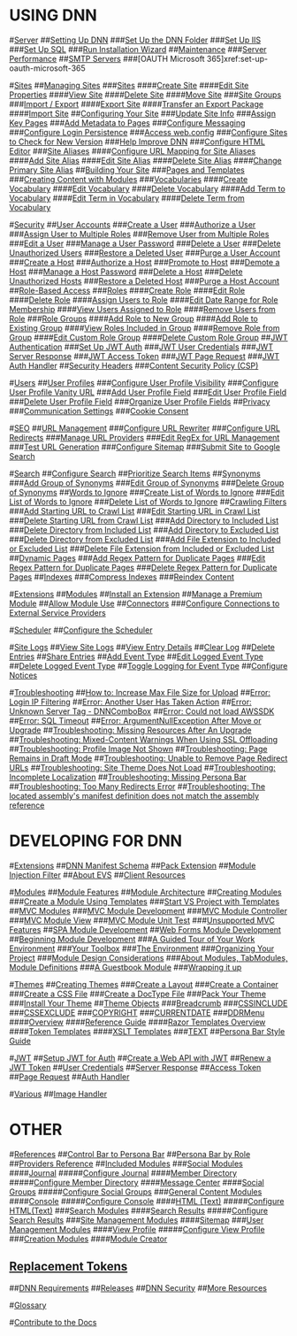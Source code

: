 # USING DNN

#[Server](xref:menu-placeholder)
##[Setting Up DNN](xref:administrators-setup-overview)
###[Set Up the DNN Folder](xref:set-up-dnn-folder)
###[Set Up IIS](xref:set-up-iis)
###[Set Up SQL](xref:set-up-sql)
###[Run Installation Wizard](xref:run-installation-wizard)
##[Maintenance](xref:menu-placeholder)
###[Server Performance](xref:server-performance)
##[SMTP Servers](xref:smtp-servers)
###[OAUTH Microsoft 365]xref:set-up-oauth-microsoft-365

#[Sites](xref:sites)
##[Managing Sites](xref:administrators-sites-overview)
###[Sites](xref:sites)
####[Create Site](xref:create-site)
####[Edit Site Properties](xref:edit-site-properties)
####[View Site](xref:view-site)
####[Delete Site](xref:delete-site)
####[Move Site](xref:move-site-to-another-server)
###[Site Groups](xref:site-groups)
###[Import / Export](xref:import-export)
####[Export Site](xref:export-site)
####[Transfer an Export Package](xref:transfer-an-export-package)
####[Import Site](xref:import-site)
##[Configuring Your Site](xref:configuring-your-site-overview)
###[Update Site Info](xref:update-site-info)
###[Assign Key Pages](xref:assign-key-pages)
###[Add Metadata to Pages](xref:add-metadata-to-pages)
###[Configure Messaging](xref:configure-messaging)
###[Configure Login Persistence](xref:configure-login-persistence)
###[Access web.config](xref:access-web-config)
###[Configure Sites to Check for New Version](xref:configure-check-for-new-version)
###[Help Improve DNN](xref:participate-in-improvement-program)
###[Configure HTML Editor](xref:configure-html-editor)
###[Site Aliases](xref:site-aliases)
####[Configure URL Mapping for Site Aliases](xref:configure-url-mapping-site-aliases)
####[Add Site Alias](xref:add-site-alias)
####[Edit Site Alias](xref:edit-site-alias)
####[Delete Site Alias](xref:delete-site-alias)
####[Change Primary Site Alias](xref:change-primary-site-alias)
##[Building Your Site](xref:administrators-building-your-site-overview)
###[Pages and Templates](xref:pages-templates)
###[Creating Content with Modules](xref:creating-content-with-modules)
###[Vocabularies](xref:about-vocabularies)
####[Create Vocabulary](xref:create-vocabulary)
####[Edit Vocabulary](xref:edit-vocabulary)
####[Delete Vocabulary](xref:delete-vocabulary)
####[Add Term to Vocabulary](xref:add-term-to-vocabulary)
####[Edit Term in Vocabulary](xref:edit-term-in-vocabulary)
####[Delete Term from Vocabulary](xref:delete-term-from-vocabulary)

#[Security](xref:administrators-security-overview)
##[User Accounts](xref:about-user-accounts)
###[Create a User](xref:create-user-account)
###[Authorize a User](xref:authorize-user)
###[Assign User to Multiple Roles](xref:assign-user-to-multiple-roles)
###[Remove User from Multiple Roles](xref:remove-user-from-multiple-roles)
###[Edit a User](xref:edit-user)
###[Manage a User Password](xref:manage-user-password)
###[Delete a User](xref:delete-user)
###[Delete Unauthorized Users](xref:delete-all-unauthorized-users)
###[Restore a Deleted User](xref:restore-deleted-user-account)
###[Purge a User Account](xref:purge-user-account)
###[Create a Host](xref:create-host-account)
###[Authorize a Host](xref:authorize-host)
###[Promote to Host](xref:promote-user-to-host)
###[Demote a Host](xref:demote-from-host)
###[Manage a Host Password](xref:manage-host-password)
###[Delete a Host](xref:delete-host)
###[Delete Unauthorized Hosts](xref:delete-all-unauthorized-hosts)
###[Restore a Deleted Host](xref:restore-deleted-host-account)
###[Purge a Host Account](xref:purge-host-account)
##[Role-Based Access](xref:about-role-based-access)
###[Roles](xref:roles)
####[Create Role](xref:create-role)
####[Edit Role](xref:edit-role)
####[Delete Role](xref:delete-role)
####[Assign Users to Role](xref:assign-users-to-role)
####[Edit Date Range for Role Membership](xref:edit-date-range-for-role-membership)
####[View Users Assigned to Role](xref:view-users-assigned-to-role)
####[Remove Users from Role](xref:remove-users-from-role)
###[Role Groups](xref:role-groups)
####[Add Role to New Group](xref:add-role-to-new-group)
####[Add Role to Existing Group](xref:add-role-to-existing-group)
####[View Roles Included in Group](xref:view-roles-included-in-group)
####[Remove Role from Group](xref:remove-role-from-group)
####[Edit Custom Role Group](xref:edit-custom-role-group)
####[Delete Custom Role Group](xref:delete-custom-role-group)
##[JWT Authentication](xref:administrators-about-jwt)
###[Set Up JWT Auth](xref:administrators-setup-jwt-for-auth)
###[JWT User Credentials](xref:administrators-jwt-user-credentials)
###[JWT Server Response](xref:administrators-jwt-server-response)
###[JWT Access Token](xref:administrators-jwt-access-token)
###[JWT Page Request](xref:administrators-jwt-page-request)
###[JWT Auth Handler](xref:administrators-jwt-auth-handler)
##[Security Headers](xref:security-headers)
###[Content Security Policy (CSP)](xref:content-security-policy)

#[Users](xref:menu-placeholder)
##[User Profiles](xref:user-profiles)
###[Configure User Profile Visibility](xref:configure-user-profile-visibility)
###[Configure User Profile Vanity URL](xref:configure-user-profile-vanity-url)
###[Add User Profile Field](xref:add-user-profile-field)
###[Edit User Profile Field](xref:edit-user-profile-field)
###[Delete User Profile Field](xref:delete-user-profile-field)
###[Organize User Profile Fields](xref:organize-user-profile-fields)
##[Privacy](xref:privacy)
###[Communication Settings](xref:privacy-communication-settings)
###[Cookie Consent](xref:cookie-consent)

#[SEO](xref:seo)
##[URL Management](xref:url-management)
###[Configure URL Rewriter](xref:configure-url-rewriter)
###[Configure URL Redirects](xref:configure-url-redirects)
###[Manage URL Providers](xref:manage-url-providers)
###[Edit RegEx for URL Management](xref:edit-regex-for-url-management)
###[Test URL Generation](xref:test-url-generation)
###[Configure Sitemap](xref:configure-sitemap)
###[Submit Site to Google Search](xref:submit-site-google-search)

#[Search](xref:about-search)
##[Configure Search](xref:configure-search)
##[Prioritize Search Items](xref:prioritize-search-items)
##[Synonyms](xref:synonyms)
###[Add Group of Synonyms](xref:add-group-of-synonyms)
###[Edit Group of Synonyms](xref:edit-group-of-synonyms)
###[Delete Group of Synonyms](xref:delete-group-of-synonyms)
##[Words to Ignore](xref:words-to-ignore)
###[Create List of Words to Ignore](xref:create-list-of-words-to-ignore)
###[Edit List of Words to Ignore](xref:edit-list-of-words-to-ignore)
###[Delete List of Words to Ignore](xref:delete-list-of-words-to-ignore)
##[Crawling Filters](xref:crawling-filters)
###[Add Starting URL to Crawl List](xref:add-starting-url-to-crawl-list)
###[Edit Starting URL in Crawl List](xref:edit-starting-url-in-crawl-list)
###[Delete Starting URL from Crawl List](xref:delete-starting-url-from-crawl-list)
###[Add Directory to Included List](xref:add-directory-to-included-list)
###[Delete Directory from Included List](xref:delete-directory-from-included-list)
###[Add Directory to Excluded List](xref:add-directory-to-excluded-list)
###[Delete Directory from Excluded List](xref:delete-directory-from-excluded-list)
###[Add File Extension to Included or Excluded List](xref:add-file-extension-to-included-or-excluded-list)
###[Delete File Extension from Included or Excluded List](xref:delete-file-extension-from-included-or-excluded-list)
##[Dynamic Pages](xref:dynamic-pages)
###[Add Regex Pattern for Duplicate Pages](xref:add-regex-pattern-for-duplicate-pages)
###[Edit Regex Pattern for Duplicate Pages](xref:edit-regex-pattern-for-duplicate-pages)
###[Delete Regex Pattern for Duplicate Pages](xref:delete-regex-pattern-for-duplicate-pages)
##[Indexes](xref:indexes)
###[Compress Indexes](xref:compress-indexes)
###[Reindex Content](xref:reindex-content)

#[Extensions](xref:menu-placeholder)
##[Modules](xref:content-with-modules-overview)
##[Install an Extension](xref:install-extension)
##[Manage a Premium Module](xref:manage-premium-module)
##[Allow Module Use](xref:allow-module-use)
##[Connectors](xref:about-connectors)
###[Configure Connections to External Service Providers](xref:configure-connectors-pb-all)

#[Scheduler](xref:menu-placeholder)
##[Configure the Scheduler](xref:configure-scheduler)

#[Site Logs](xref:administrators-sitelogs-overview)
##[View Site Logs](xref:about-site-logs)
##[View Entry Details](xref:view-entry-details)
##[Clear Log](xref:clear-log)
##[Delete Entries](xref:delete-entries)
##[Share Entries](xref:share-entries)
##[Add Event Type](xref:add-event-type)
##[Edit Logged Event Type](xref:edit-logged-event-type)
##[Delete Logged Event Type](xref:delete-logged-event-type)
##[Toggle Logging for Event Type](xref:toggle-logging-for-event-type)
##[Configure Notices](xref:configure-notices)

#[Troubleshooting](xref:administrators-troubleshooting-overview)
##[How to: Increase Max File Size for Upload](xref:ts-how-to-increase-max-upload-file-size)
##[Error: Login IP Filtering](xref:ts-error-login-ip-filtering-is-currently-disabled)
##[Error: Another User Has Taken Action](xref:ts-error-another-user-has-taken-action-on-the-page)
##[Error: Unknown Server Tag - DNNComboBox](xref:ts-error-unknown-server-tag-DNNComboBox)
##[Error: Could not load AWSSDK](xref:ts-error-could-not-load-awssdk)
##[Error: SQL Timeout](xref:ts-error-sql-timeout)
##[Error: ArgumentNullException After Move or Upgrade](xref:ts-error-argumentnullexception-after-move-upgrade)
##[Troubleshooting: Missing Resources After An Upgrade](xref:ts-install-missing-resources)
##[Troubleshooting: Mixed-Content Warnings When Using SSL Offloading ](xref:ts-mixed-content-ssl)
##[Troubleshooting: Profile Image Not Shown](xref:ts-broken-profile-image)
##[Troubleshooting: Page Remains in Draft Mode](xref:ts-page-remains-in-draft)
##[Troubleshooting: Unable to Remove Page Redirect URLs](xref:ts-unable-to-remove-page-redirect-urls)
##[Troubleshooting: Site Theme Does Not Load](xref:ts-site-theme-not-loading)
##[Troubleshooting: Incomplete Localization](xref:ts-incomplete-content-localization)
##[Troubleshooting: Missing Persona Bar](xref:ts-missing-persona-bar)
##[Troubleshooting: Too Many Redirects Error](xref:ts-too-many-redirects)
##[Troubleshooting: The located assembly's manifest definition does not match the assembly reference](xref:ts-located-assemblys-manifest-definition-does-not-match-assembly-reference)

# DEVELOPING FOR DNN

#[Extensions](xref:extensions)
##[DNN Manifest Schema](xref:dnn-manifest-schema)
##[Pack Extension](xref:pack-extension)
##[Module Injection Filter](xref:module-injection-filter)
##[About EVS](xref:about-evs)
##[Client Resources](xref:client-resources)

#[Modules](xref:modules)
##[Module Features](xref:module-features)
##[Module Architecture](xref:module-architecture)
##[Creating Modules](xref:developers-creating-modules-overview)
###[Create a Module Using Templates](xref:create-module-using-templates)
###[Start VS Project with Templates](xref:start-vs-project-with-templates)
##[MVC Modules](xref:mvc-module-project-overview)
###[MVC Module Development](xref:mvc-module-development)
###[MVC Module Controller](xref:mvc-module-mvccontroller)
###[MVC Module View](xref:mvc-module-mvcviews)
###[MVC Module Unit Test](xref:mvc-module-unittest)
###[Unsupported MVC Features](xref:unsupported-mvc-features)
##[SPA Module Development](xref:spa-module-development)
##[Web Forms Module Development](xref:web-forms-module-development)
##[Beginning Module Development](xref:beginning-module-development-overview)
###[A Guided Tour of Your Work Environment](xref:mod-dev-work-environment)
###[Your Toolbox](xref:mod-dev-toolbox)
###[The Environment](xref:mod-dev-environment)
###[Organizing Your Project](xref:mod-dev-organizing-project)
###[Module Design Considerations](xref:mod-dev-design)
###[About Modules, TabModules, Module Definitions](xref:mod-dev-modules-vs-tabmodules)
###[A Guestbook Module](xref:mod-dev-example)
###[Wrapping it up](xref:mod-dev-wrapping-up)

#[Themes](xref:themes)
##[Creating Themes](xref:designers-creating-themes-overview)
###[Create a Layout](xref:create-layout-template)
###[Create a Container](xref:create-container)
###[Create a CSS File](xref:create-css)
###[Create a DocType File](xref:create-doctype-xml)
###[Pack Your Theme](xref:pack-extension)
###[Install Your Theme](xref:install-extension)
##[Theme Objects](xref:theme-objects)
###[Breadcrumb](xref:breadcrumb)
###[CSSINCLUDE](xref:cssinclude)
###[CSSEXCLUDE](xref:cssexclude)
###[COPYRIGHT](xref:copyright)
###[CURRENTDATE](xref:currentdate)
###[DDRMenu](xref:ddrmenu-overview)
####[Overview](xref:ddrmenu-overview)
####[Reference Guide](xref:ddrmenu-reference-guide)
####[Razor Templates Overview](xref:ddrmenu-razor-templates-overview)
####[Token Templates](xref:ddrmenu-token-templates)
####[XSLT Templates](xref:ddrmenu-xslt-templates)
###[TEXT](xref:text)
##[Persona Bar Style Guide](xref:persona-bar-style-guide)

#[JWT](xref:jwt)
##[Setup JWT for Auth](xref:developers-setup-jwt-for-auth)
##[Create a Web API with JWT](xref:developers-create-a-web-api-with-jwt)
##[Renew a JWT Token](xref:developers-renew-a-jwt-token)
##[User Credentials](xref:developers-jwt-user-credentials)
##[Server Response](xref:developers-jwt-server-response)
##[Access Token](xref:developers-jwt-access-token)
##[Page Request](xref:developers-jwt-page-request)
##[Auth Handler](xref:developers-jwt-auth-handler)

#[Various](xref:menu-placeholder)
##[Image Handler](xref:image-handler)

# OTHER

#[References](xref:administrator-references)
##[Control Bar to Persona Bar](xref:control-bar-to-persona-bar)
##[Persona Bar by Role](xref:persona-bar-by-role)
##[Providers Reference](xref:providers)
##[Included Modules](xref:included-modules)
###[Social Modules](xref:social-modules)
####[Journal](xref:module-journal)
#####[Configure Journal](xref:config-module-journal)
####[Member Directory](xref:module-member-directory)
#####[Configure Member Directory](xref:config-module-member-directory)
####[Message Center](xref:module-message-center)
####[Social Groups](xref:module-social-groups)
#####[Configure Social Groups](xref:config-module-social-groups)
###[General Content Modules](xref:general-content-modules)
####[Console](xref:module-console)
#####[Configure Console](xref:config-module-console)
####[HTML (Text)](xref:module-html-text)
#####[Configure HTML(Text)](xref:config-module-html-text)
###[Search Modules](xref:search-modules)
####[Search Results](xref:module-search-results)
#####[Configure Search Results](xref:config-module-search-results)
###[Site Management Modules](xref:site-management-modules)
####[Sitemap](xref:module-sitemap)
###[User Management Modules](xref:user-management-modules)
####[View Profile](xref:module-view-profile)
#####[Configure View Profile](xref:config-module-view-profile)
###[Creation Modules](xref:creation-modules)
####[Module Creator](xref:module-module-creator)
## [Replacement Tokens](xref:replacement-tokens)
##[DNN Requirements](xref:setup-requirements)
##[Releases](xref:releases)
##[DNN Security](xref:dnn-security)
##[More Resources](xref:more-resources)

#[Glossary](xref:tutorials-glossary)

#[Contribute to the Docs](xref:contribute-to-docs)
